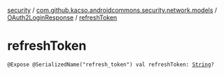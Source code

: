 [security](../../index.md) / [com.github.kacso.androidcommons.security.network.models](../index.md) / [OAuth2LoginResponse](index.md) / [refreshToken](./refresh-token.md)

# refreshToken

`@Expose @SerializedName("refresh_token") val refreshToken: `[`String`](https://kotlinlang.org/api/latest/jvm/stdlib/kotlin/-string/index.html)`?`